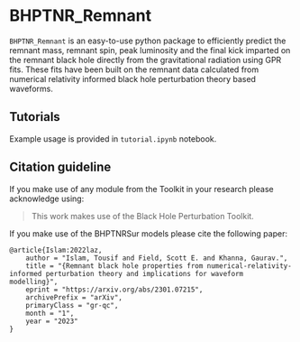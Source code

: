 # BHPTNR_Remnant

```BHPTNR_Remnant``` is an easy-to-use python package to efficiently predict the remnant mass, remnant spin, peak luminosity and the final kick imparted on the remnant black hole directly from the gravitational radiation using GPR fits. These fits have been built on the remnant data calculated from numerical relativity informed black hole perturbation theory based waveforms. 

## Tutorials

Example usage is provided in ```tutorial.ipynb``` notebook.


## Citation guideline

If you make use of any module from the Toolkit in your research please acknowledge using:

> This work makes use of the Black Hole Perturbation Toolkit.

If you make use of the BHPTNRSur models please cite the following paper:

```
@article{Islam:2022laz,
    author = "Islam, Tousif and Field, Scott E. and Khanna, Gaurav.",
    title = "{Remnant black hole properties from numerical-relativity-informed perturbation theory and implications for waveform modelling}",
    eprint = "https://arxiv.org/abs/2301.07215",
    archivePrefix = "arXiv",
    primaryClass = "gr-qc",
    month = "1",
    year = "2023"
}
```
